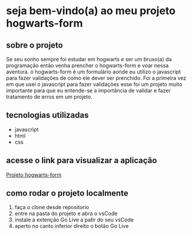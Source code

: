 # seja bem-vindo(a) ao meu projeto hogwarts-form

## sobre o projeto
Se seu sonho sempre foi estudar em hogwarts e ser um bruxo(a) da programação então venha prencher o hogwarts-form e voar nessa aventura.
o hogwarts-form é um formulário aonde eu utilizo o javascript para fazer validações de como ele dever ser prenchido. Foi a primeira vez em que usei
o javascript para fazer validações esse foi um projeto muito importante para que eu entende-se a importância de validar e fazer tratamento de erros em um projeto.
## tecnologias utilizadas
* javascript
* html
* css

 ## acesse o link para visualizar a aplicação
[Projeto hogwarts-form](https://hogwarts-form.vercel.app/)

## como rodar o projeto localmente
1. faça o clone desde repositorio 
2. entre na pasta do projeto e abra o vsCode
2. instale a extenção Go Live a patir do seu vsCode
3. aperto no canto inferior direito o botão Go Live


